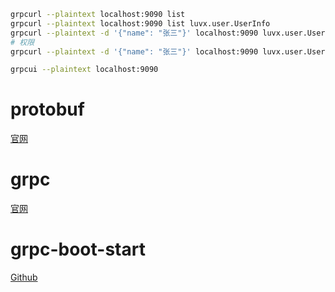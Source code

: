 
```bash
grpcurl --plaintext localhost:9090 list
grpcurl --plaintext localhost:9090 list luvx.user.UserInfo
grpcurl --plaintext -d '{"name": "张三"}' localhost:9090 luvx.user.UserInfo/oneToOne
# 权限
grpcurl --plaintext -d '{"name": "张三"}' localhost:9090 luvx.user.UserOperate/updatePassword
```

```bash
grpcui --plaintext localhost:9090
```


# protobuf

[官网](https://protobuf.dev/)

# grpc

[官网](https://grpc.io/)

# grpc-boot-start

[Github](https://github.com/grpc-ecosystem/grpc-spring)
